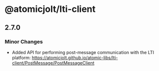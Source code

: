 # @atomicjolt/lti-client

## 2.7.0

### Minor Changes

- Added API for performing post-message communication with the LTI platform: https://atomicjolt.github.io/atomic-libs/lti-client/PostMessage/PostMessageClient
